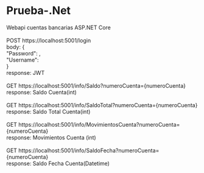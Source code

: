 # Prueba-.Net<br>
Webapi cuentas bancarias ASP.NET Core<br>
<br>
POST  https://localhost:5001/login<br>
body: {<br>
    "Password": ,<br>
    "Username": <br>
      } <br>
response: JWT<br>
      <br>
GET https://localhost:5001/info/Saldo?numeroCuenta={numeroCuenta}<br>
response: Saldo Cuenta(int)<br>
<br>
GET https://localhost:5001/info/SaldoTotal?numeroCuenta={numeroCuenta}<br>
response: Saldo Total Cuenta(int)<br>
<br>
GET https://localhost:5001/info/MovimientosCuenta?numeroCuenta={numeroCuenta}<br>
response: Movimientos Cuenta (int)<br>
<br>
GET https://localhost:5001/info/SaldoFecha?numeroCuenta={numeroCuenta}<br>
response: Saldo Fecha Cuenta(Datetime)<br>
